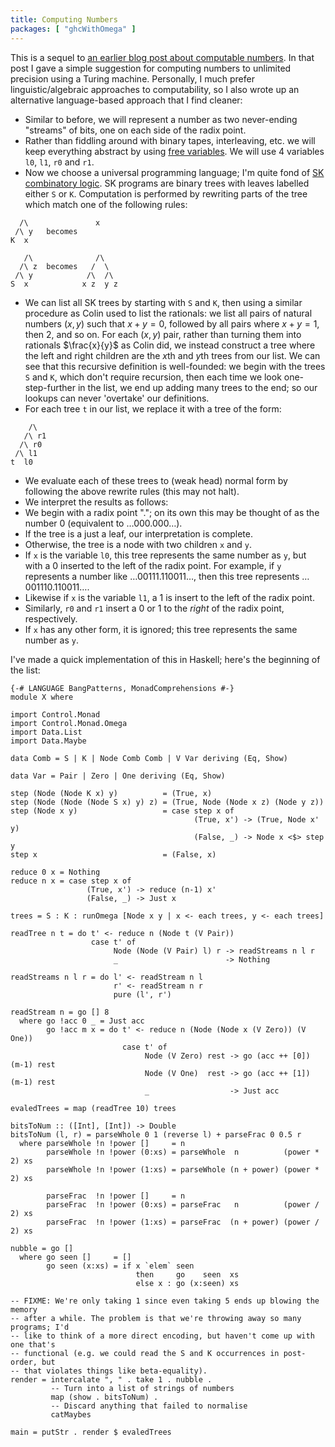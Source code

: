 ```yaml
---
title: Computing Numbers
packages: [ "ghcWithOmega" ]
---
```


This is a sequel to [an earlier blog post about computable numbers](
/blog/2017-02-27-listing_things.html). In that post I gave a simple suggestion
for computing numbers to unlimited precision using a Turing machine. Personally,
I much prefer linguistic/algebraic approaches to computability, so I also wrote
up an alternative language-based approach that I find cleaner:

 - Similar to before, we will represent a number as two never-ending "streams"
   of bits, one on each side of the radix point.
 - Rather than fiddling around with binary tapes, interleaving, etc. we will
   keep everything abstract by using [free variables](
   https://en.wikipedia.org/wiki/Free_variables_and_bound_variables). We will
   use 4 variables `l0`, `l1`, `r0` and `r1`.
 - Now we choose a universal programming language; I'm quite fond of
   [SK combinatory logic](
   https://en.wikipedia.org/wiki/SKI_combinator_calculus). SK programs are
   binary trees with leaves labelled either `S` or `K`. Computation is performed
   by rewriting parts of the tree which match one of the following rules:

```
  /\               x
 /\ y   becomes
K  x

   /\              /\
  /\ z  becomes   /  \
 /\ y            /\  /\
S  x            x z  y z
```

 - We can list all SK trees by starting with `S` and `K`, then using a similar
   procedure as Colin used to list the rationals: we list all pairs of natural
   numbers $(x, y)$ such that $x + y = 0$, followed by all pairs where
   $x + y = 1$, then $2$, and so on. For each $(x, y)$ pair, rather than turning
   them into rationals $\frac{x}{y}$ as Colin did, we instead construct a tree
   where the left and right children are the $x$th and $y$th trees from our
   list. We can see that this recursive definition is well-founded: we begin
   with the trees `S` and `K`, which don't require recursion, then each time we
   look one-step-further in the list, we end up adding many trees to the end; so
   our lookups can never 'overtake' our definitions.
 - For each tree `t` in our list, we replace it with a tree of the form:

```
    /\
   /\ r1
  /\ r0
 /\ l1
t  l0
```

 - We evaluate each of these trees to (weak head) normal form by following the
   above rewrite rules (this may not halt).
 - We interpret the results as follows:
  - We begin with a radix point "."; on its own this may be thought of as the
    number 0 (equivalent to …000.000…).
  - If the tree is a just a leaf, our interpretation is complete.
  - Otherwise, the tree is a node with two children `x` and `y`.
  - If `x` is the variable `l0`, this tree represents the same number as `y`,
    but with a 0 inserted to the left of the radix point. For example, if `y`
    represents a number like …00111.110011…, then this tree represents
    …001110.110011….
  - Likewise if `x` is the variable `l1`, a 1 is insert to the left of the radix
    point.
  - Similarly, `r0` and `r1` insert a 0 or 1 to the *right* of the radix point,
    respectively.
  - If `x` has any other form, it is ignored; this tree represents the same
    number as `y`.

I've made a quick implementation of this in Haskell; here's the beginning of the
list:

```{.haskell pipe="runhaskell"}
{-# LANGUAGE BangPatterns, MonadComprehensions #-}
module X where

import Control.Monad
import Control.Monad.Omega
import Data.List
import Data.Maybe

data Comb = S | K | Node Comb Comb | V Var deriving (Eq, Show)

data Var = Pair | Zero | One deriving (Eq, Show)

step (Node (Node K x) y)          = (True, x)
step (Node (Node (Node S x) y) z) = (True, Node (Node x z) (Node y z))
step (Node x y)                   = case step x of
                                         (True, x') -> (True, Node x' y)
                                         (False, _) -> Node x <$> step y
step x                            = (False, x)

reduce 0 x = Nothing
reduce n x = case step x of
                 (True, x') -> reduce (n-1) x'
                 (False, _) -> Just x

trees = S : K : runOmega [Node x y | x <- each trees, y <- each trees]

readTree n t = do t' <- reduce n (Node t (V Pair))
                  case t' of
                       Node (Node (V Pair) l) r -> readStreams n l r
                       _                        -> Nothing

readStreams n l r = do l' <- readStream n l
                       r' <- readStream n r
                       pure (l', r')

readStream n = go [] 8
  where go !acc 0 _ = Just acc
        go !acc m x = do t' <- reduce n (Node (Node x (V Zero)) (V One))
                         case t' of
                              Node (V Zero) rest -> go (acc ++ [0]) (m-1) rest
                              Node (V One)  rest -> go (acc ++ [1]) (m-1) rest
                              _                  -> Just acc

evaledTrees = map (readTree 10) trees

bitsToNum :: ([Int], [Int]) -> Double
bitsToNum (l, r) = parseWhole 0 1 (reverse l) + parseFrac 0 0.5 r
  where parseWhole !n !power []     = n
        parseWhole !n !power (0:xs) = parseWhole  n          (power * 2) xs
        parseWhole !n !power (1:xs) = parseWhole (n + power) (power * 2) xs

        parseFrac  !n !power []     = n
        parseFrac  !n !power (0:xs) = parseFrac   n          (power / 2) xs
        parseFrac  !n !power (1:xs) = parseFrac  (n + power) (power / 2) xs

nubble = go []
  where go seen []     = []
        go seen (x:xs) = if x `elem` seen
                            then     go    seen  xs
                            else x : go (x:seen) xs

-- FIXME: We're only taking 1 since even taking 5 ends up blowing the memory
-- after a while. The problem is that we're throwing away so many programs; I'd
-- like to think of a more direct encoding, but haven't come up with one that's
-- functional (e.g. we could read the S and K occurrences in post-order, but
-- that violates things like beta-equality).
render = intercalate ", " . take 1 . nubble .
         -- Turn into a list of strings of numbers
         map (show . bitsToNum) .
         -- Discard anything that failed to normalise
         catMaybes

main = putStr . render $ evaledTrees
```
